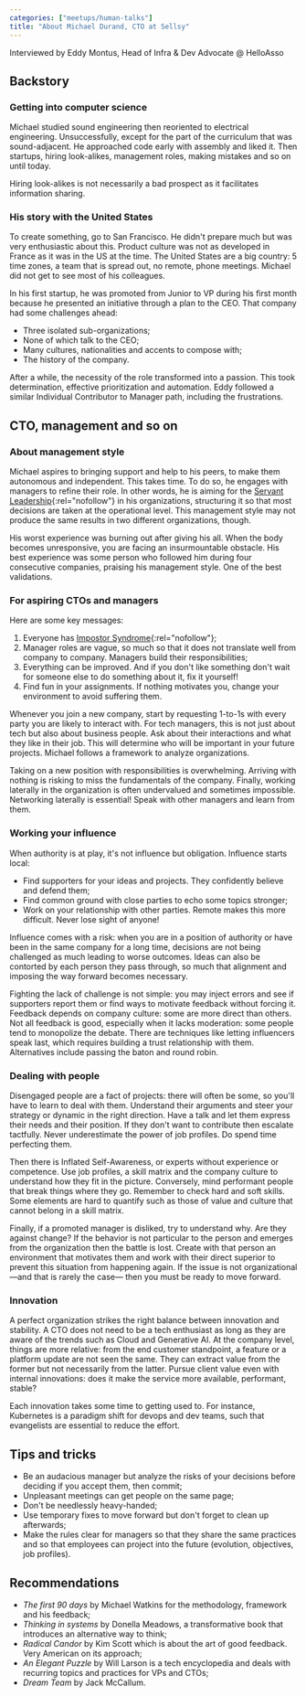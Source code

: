 ```yaml
---
categories: ["meetups/human-talks"]
title: "About Michael Durand, CTO at Sellsy"
---
```


Interviewed by Eddy Montus, Head of Infra & Dev Advocate @ HelloAsso  

## Backstory

### Getting into computer science

Michael studied sound engineering then reoriented to electrical engineering. Unsuccessfully, except for the part of the
curriculum that was sound-adjacent. He approached code early with assembly and liked it. Then startups, hiring
look-alikes, management roles, making mistakes and so on until today.

Hiring look-alikes is not necessarily a bad prospect as it facilitates information sharing.

### His story with the United States

To create something, go to San Francisco. He didn't prepare much but was very enthusiastic about this. Product culture
was not as developed in France as it was in the US at the time. The United States are a big country: 5 time zones, a
team that is spread out, no remote, phone meetings. Michael did not get to see most of his colleagues.

In his first startup, he was promoted from Junior to VP during his first month because he presented an initiative
through a plan to the CEO. That company had some challenges ahead:

- Three isolated sub-organizations;
- None of which talk to the CEO;
- Many cultures, nationalities and accents to compose with;
- The history of the company.

After a while, the necessity of the role transformed into a passion. This took determination, effective prioritization
and automation. Eddy followed a similar Individual Contributor to Manager path, including the frustrations.

## CTO, management and so on

### About management style

Michael aspires to bringing support and help to his peers, to make them autonomous and independent. This takes time. To
do so, he engages with managers to refine their role. In other words, he is aiming for the [Servant Leadership](https://en.wikipedia.org/wiki/Servant_leadership){:rel="nofollow"}
in his organizations, structuring it so that most decisions are taken at the operational level. This management style
may not produce the same results in two different organizations, though.

His worst experience was burning out after giving his all. When the body becomes unresponsive, you are facing an
insurmountable obstacle. His best experience was some person who followed him during four consecutive companies,
praising his management style. One of the best validations.

### For aspiring CTOs and managers

Here are some key messages:

1. Everyone has [Impostor Syndrome](https://en.wikipedia.org/wiki/Impostor_syndrome){:rel="nofollow"};
1. Manager roles are vague, so much so that it does not translate well from company to company. Managers build their
   responsibilities;
1. Everything can be improved. And if you don't like something don't wait for someone else to do something about it, fix
   it yourself!
1. Find fun in your assignments. If nothing motivates you, change your environment to avoid suffering them.

Whenever you join a new company, start by requesting 1-to-1s with every party you are likely to interact with. For tech
managers, this is not just about tech but also about business people. Ask about their interactions and what they like in
their job. This will determine who will be important in your future projects. Michael follows a framework to analyze
organizations.

Taking on a new position with responsibilities is overwhelming. Arriving with nothing is risking to miss the
fundamentals of the company. Finally, working laterally in the organization is often undervalued and sometimes
impossible. Networking laterally is essential! Speak with other managers and learn from them.

### Working your influence

When authority is at play, it's not influence but obligation. Influence starts local:

- Find supporters for your ideas and projects. They confidently believe and defend them;
- Find common ground with close parties to echo some topics stronger;
- Work on your relationship with other parties. Remote makes this more difficult. Never lose sight of anyone!

Influence comes with a risk: when you are in a position of authority or have been in the same company for a long time,
decisions are not being challenged as much leading to worse outcomes. Ideas can also be contorted by each person they
pass through, so much that alignment and imposing the way forward becomes necessary.

Fighting the lack of challenge is not simple: you may inject errors and see if supporters report them or find ways to
motivate feedback without forcing it. Feedback depends on company culture: some are more direct than others. Not all
feedback is good, especially when it lacks moderation: some people tend to monopolize the debate. There are techniques
like letting influencers speak last, which requires building a trust relationship with them. Alternatives include
passing the baton and round robin.

### Dealing with people

Disengaged people are a fact of projects: there will often be some, so you'll have to learn to deal with them.
Understand their arguments and steer your strategy or dynamic in the right direction. Have a talk and let them express
their needs and their position. If they don't want to contribute then escalate tactfully. Never underestimate the power
of job profiles. Do spend time perfecting them.

Then there is Inflated Self-Awareness, or experts without experience or competence. Use job profiles, a skill matrix and
the company culture to understand how they fit in the picture. Conversely, mind performant people that break things
where they go. Remember to check hard and soft skills. Some elements are hard to quantify such as those of value and
culture that cannot belong in a skill matrix.

Finally, if a promoted manager is disliked, try to understand why. Are they against change? If the behavior is not
particular to the person and emerges from the organization then the battle is lost. Create with that person an
environment that motivates them and work with their direct superior to prevent this situation from happening again. If
the issue is not organizational —and that is rarely the case— then you must be ready to move forward.

### Innovation

A perfect organization strikes the right balance between innovation and stability. A CTO does not need to be a tech
enthusiast as long as they are aware of the trends such as Cloud and Generative AI. At the company level, things are
more relative: from the end customer standpoint, a feature or a platform update are not seen the same. They can extract
value from the former but not necessarily from the latter. Pursue client value even with internal innovations: does it
make the service more available, performant, stable?

Each innovation takes some time to getting used to. For instance, Kubernetes is a paradigm shift for devops and dev
teams, such that evangelists are essential to reduce the effort.

## Tips and tricks

- Be an audacious manager but analyze the risks of your decisions before deciding if you accept them, then commit;
- Unpleasant meetings can get people on the same page;
- Don't be needlessly heavy-handed;
- Use temporary fixes to move forward but don't forget to clean up afterwards;
- Make the rules clear for managers so that they share the same practices and so that employees can project into the future (evolution, objectives, job profiles).

## Recommendations

- _The first 90 days_ by Michael Watkins for the methodology, framework and his feedback;
- _Thinking in systems_ by Donella Meadows, a transformative book that introduces an alternative way to think;
- _Radical Candor_ by Kim Scott which is about the art of good feedback. Very American on its approach;
- _An Elegant Puzzle_ by Will Larson is a tech encyclopedia and deals with recurring topics and practices for VPs and
  CTOs;
- _Dream Team_ by Jack McCallum.